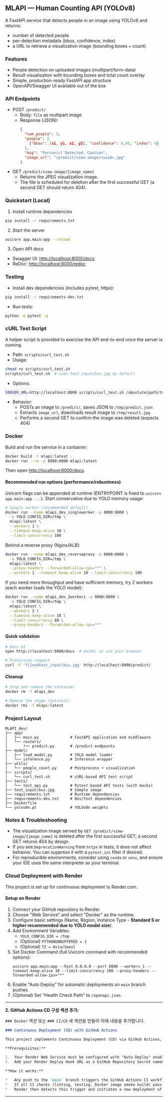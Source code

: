 ## MLAPI — Human Counting API (YOLOv8)

A FastAPI service that detects people in an image using YOLOv8 and returns:
- number of detected people
- per-detection metadata (bbox, confidence, index)
- a URL to retrieve a visualization image (bounding boxes + count)

### Features
- People detection on uploaded images (multipart/form-data)
- Result visualization with bounding boxes and total count overlay
- Simple, production-ready FastAPI app structure
- OpenAPI/Swagger UI available out of the box

### API Endpoints
- POST ` /predict/ `
  - Body: `file` as multipart image
  - Response (JSON):
    ```json
    {
      "num_people": 3,
      "people": [
        {"bbox": [x1, y1, x2, y2], "confidence": 0.95, "index": 0}
      ],
      "msg": "Person(s) Detected: Caution",
      "image_url": "/predict/view-image/<uuid>.jpg"
    }
    ```
- GET ` /predict/view-image/{image_name} `
  - Returns the JPEG visualization image.
  - The file is scheduled for deletion after the first successful GET (a second GET should return 404).

### Quickstart (Local)
1) Install runtime dependencies
```bash
pip install -r requirements.txt
```
2) Start the server
```bash
uvicorn app.main:app --reload
```
3) Open API docs
- Swagger UI: [http://localhost:8000/docs](http://localhost:8000/docs)
- ReDoc: [http://localhost:8000/redoc](http://localhost:8000/redoc)

### Testing
- Install dev dependencies (includes pytest, httpx):
```bash
pip install -r requirements-dev.txt
```
- Run tests:
```bash
python -m pytest -q
```

### cURL Test Script
A helper script is provided to exercise the API end-to-end once the server is running.

- Path: `scripts/curl_test.sh`
- Usage:
```bash
chmod +x scripts/curl_test.sh
scripts/curl_test.sh  # uses test_input/bus.jpg by default
```
- Options:
```bash
SERVER_URL=http://localhost:8000 scripts/curl_test.sh /absolute/path/to/your.jpg
```
- Behavior:
  - POSTs an image to `/predict/`, saves JSON to `/tmp/predict.json`
  - Extracts `image_url`, downloads result image to `/tmp/result.jpg`
  - Performs a second GET to confirm the image was deleted (expects 404)

### Docker
Build and run the service in a container:
```bash
docker build -t mlapi:latest .
docker run --rm -p 8000:8000 mlapi:latest
```
Then open [http://localhost:8000/docs](http://localhost:8000/docs).

#### Recommended run options (performance/robustness)
Uvicorn flags can be appended at runtime (ENTRYPOINT is fixed to `uvicorn app.main:app ...`). Start conservative due to YOLO memory usage:

```bash
# Single worker (recommended default)
docker run --name mlapi_dev_singleworker -p 8000:8000 \
  -e YOLO_CONFIG_DIR=/tmp \
  mlapi:latest \
  --workers 1 \
  --timeout-keep-alive 10 \
  --limit-concurrency 100
```

Behind a reverse proxy (Nginx/ALB):
```bash
docker run --name mlapi_dev_reverseproxy -p 8000:8000 \
  -e YOLO_CONFIG_DIR=/tmp \
  mlapi:latest \
  --proxy-headers --forwarded-allow-ips="*" \
  --workers 1 --timeout-keep-alive 10 --limit-concurrency 100
```

If you need more throughput and have sufficient memory, try 2 workers (each worker loads the YOLO model):
```bash
docker run --name mlapi_dev_2workers -p 8000:8000 \
  -e YOLO_CONFIG_DIR=/tmp \
  mlapi:latest \
  --workers 2 \
  --timeout-keep-alive 10 \
  --limit-concurrency 80 \
  --proxy-headers --forwarded-allow-ips="*"
```

#### Quick validation
```bash
# Docs UI
open http://localhost:8000/docs  # macOS; or use your browser

# Prediction request
curl -F 'file=@test_input/bus.jpg' http://localhost:8000/predict/
```

#### Cleanup
```bash
# Stop and remove the container
docker rm -f mlapi_dev

# Remove the image (optional)
docker rmi -f mlapi:latest
```

### Project Layout
```
MLAPI_dev/
├── app/
│   ├── main.py              # FastAPI application and middleware
│   └── routers/
│       └── predict.py       # /predict endpoints
├── model/
│   ├── load_model.py        # YOLO model loader
│   └── inference.py         # Inference wrapper
├── utils/
│   └── people_count.py      # Postprocess + visualization
├── scripts/
│   └── curl_test.sh         # cURL-based API test script
├── tests/
│   └── test_api.py          # Pytest-based API tests (with mocks)
├── test_input/bus.jpg       # Sample image
├── requirements.txt         # Runtime dependencies
├── requirements-dev.txt     # Dev/test dependencies
├── Dockerfile
└── yolov8n.pt               # YOLOv8n weights
```

### Notes & Troubleshooting
- The visualization image served by `GET /predict/view-image/{image_name}` is deleted after the first successful GET; a second GET returns 404 by design.
- If you see `DeprecationWarning` from `httpx` in tests, it does not affect behavior. You can suppress it with a `pytest.ini` filter if desired.
- For reproducible environments, consider using `conda` or `venv`, and ensure your IDE uses the same interpreter as your terminal.

### Cloud Deployment with Render

This project is set up for continuous deployment to Render.com.

#### Setup on Render

1.  Connect your GitHub repository to Render.
2.  Choose "Web Service" and select "Docker" as the runtime.
3.  Configure basic settings (Name, Region, Instance Type - **Standard S or higher recommended due to YOLO model size**).
4.  Add Environment Variables:
    *   `YOLO_CONFIG_DIR = /tmp`
    *   (Optional) `PYTHONUNBUFFERED = 1`
    *   (Optional) `TZ = Asia/Seoul`
5.  Set Docker Command (full Uvicorn command with recommended options):
    ```
    uvicorn app.main:app --host 0.0.0.0 --port 8000 --workers 1 --timeout-keep-alive 10 --limit-concurrency 100 --proxy-headers --forwarded-allow-ips="*"
    ```
6.  Enable "Auto Deploy" for automatic deployments on `main` branch pushes.
7.  (Optional) Set "Health Check Path" to `/openapi.json`.

---

**2. GitHub Actions CD 구성 섹션 추가:**

`### Docker` 섹션 또는 `### CI/CD` 새 섹션을 만들어 아래 내용을 추가합니다.

```markdown
### Continuous Deployment (CD) with GitHub Actions

This project implements Continuous Deployment (CD) via GitHub Actions, which triggers a Render deployment after successful Continuous Integration (CI) checks.

**Prerequisites:**

1.  Your Render Web Service must be configured with "Auto Deploy" enabled.
2.  Add your Render Deploy Hook URL as a GitHub Repository Secret named `RENDER_DEPLOY_HOOK_URL`. (Find this URL in Render Service Settings -> Deploy Hook).

**How it works:**

*   Any push to the `main` branch triggers the GitHub Actions CI workflow (`.github/workflows/ci.yml`).
*   If all CI checks (linting, testing, Docker image smoke build) pass successfully, a dedicated CD step will `curl` the Render Deploy Hook URL.
*   Render then detects this trigger and initiates a new deployment of your service.
```

---
